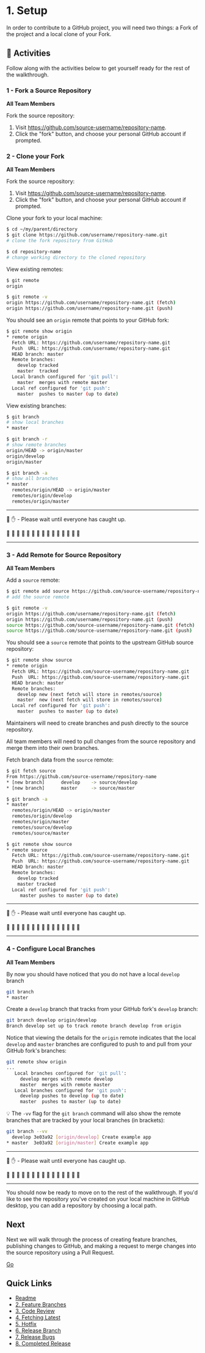 # 1. Setup

In order to contribute to a GitHub project, you will need two things: a Fork of the project and a local clone of your Fork.

## :running: Activities

Follow along with the activities below to get yourself ready for the rest of the walkthrough.


### 1 - Fork a Source Repository

__All Team Members__

Fork the source repository:
   1. Visit https://github.com/source-username/repository-name.
   2. Click the "fork" button, and choose your personal GitHub account if prompted.


### 2 - Clone your Fork

__All Team Members__

Fork the source repository:
   1. Visit https://github.com/source-username/repository-name.
   2. Click the "fork" button, and choose your personal GitHub account if prompted.

Clone your fork to your local machine:
```sh
$ cd ~/my/parent/directory
$ git clone https://github.com/username/repository-name.git
# clone the fork repository from GitHub

$ cd repository-name
# change working directory to the cloned repository
```

View existing remotes:
```sh
$ git remote
origin

$ git remote -v
origin https://github.com/username/repository-name.git (fetch)
origin https://github.com/username/repository-name.git (push)
```

You should see an `origin` remote that points to your GitHub fork:
```sh
$ git remote show origin
* remote origin
  Fetch URL: https://github.com/username/repository-name.git
  Push  URL: https://github.com/username/repository-name.git
  HEAD branch: master
  Remote branches:
    develop tracked
    master  tracked
  Local branch configured for 'git pull':
    master  merges with remote master
  Local ref configured for 'git push':
    master  pushes to master (up to date)
```

View existing branches:
```sh
$ git branch
# show local branches
* master

$ git branch -r
# show remote branches
origin/HEAD -> origin/master
origin/develop
origin/master

$ git branch -a
# show all branches
* master
  remotes/origin/HEAD -> origin/master
  remotes/origin/develop
  remotes/origin/master
```

---

:cop: :raised_hand: - Please wait until everyone has caught up.

:construction: :construction: :construction: :construction: :construction: :construction: :construction: :construction: :construction: :construction: :construction: :construction: :construction: :construction: :construction:

---

### 3 - Add Remote for Source Repository

__All Team Members__

Add a `source` remote:
```sh
$ git remote add source https://github.com/source-username/repository-name.git
# add the source remote

$ git remote -v
origin https://github.com/username/repository-name.git (fetch)
origin https://github.com/username/repository-name.git (push)
source https://github.com/source-username/repository-name.git (fetch)
source https://github.com/source-username/repository-name.git (push)
```

You should see a `source` remote that points to the upstream GitHub source repository:
```sh
$ git remote show source
* remote origin
  Fetch URL: https://github.com/source-username/repository-name.git
  Push  URL: https://github.com/source-username/repository-name.git
  HEAD branch: master
  Remote branches:
    develop new (next fetch will store in remotes/source)
    master  new (next fetch will store in remotes/source)
  Local ref configured for 'git push':
    master  pushes to master (up to date)
```

Maintainers will need to create branches and push directly to the source repository.

All team members will need to pull changes from the source repository and merge them into
their own branches.

Fetch branch data from the `source` remote:
```sh
$ git fetch source
From https://github.com/source-username/repository-name
* [new branch]      develop    -> source/develop
* [new branch]      master     -> source/master

$ git branch -a
* master
  remotes/origin/HEAD -> origin/master
  remotes/origin/develop
  remotes/origin/master
  remotes/source/develop
  remotes/source/master

$ git remote show source
* remote source
  Fetch URL: https://github.com/source-username/repository-name.git
  Push  URL: https://github.com/source-username/repository-name.git
  HEAD branch: master
  Remote branches:
    develop tracked
    master tracked
  Local ref configured for 'git push':
     master pushes to master (up to date)
```

---

:cop: :raised_hand: - Please wait until everyone has caught up.

:construction: :construction: :construction: :construction: :construction: :construction: :construction: :construction: :construction: :construction: :construction: :construction: :construction: :construction: :construction:

---

### 4 - Configure Local Branches

__All Team Members__

By now you should have noticed that you do not have a local `develop` branch
```sh
git branch
* master
```

Create a `develop` branch that tracks from your GitHub fork's `develop` branch:
```sh
git branch develop origin/develop
Branch develop set up to track remote branch develop from origin
```

Notice that viewing the details for the `origin` remote indicates that the local `develop` and `master` branches are configured to push to and pull from your GitHub fork's branches:
```sh
git remote show origin
...
   Local branches configured for 'git pull':
     develop merges with remote develop
     master  merges with remote master
   Local branches configured for 'git push':
     develop pushes to develop (up to date)
     master  pushes to master (up to date)
```

:bulb: The `-vv` flag for the `git branch` command will also show the remote branches that are tracked by your local branches (in brackets):
```sh
git branch --vv
  develop 3e03a92 [origin/develop] Create example app
* master  3e03a92 [origin/master] Create example app
```

---

:cop: :raised_hand: - Please wait until everyone has caught up.

:construction: :construction: :construction: :construction: :construction: :construction: :construction: :construction: :construction: :construction: :construction: :construction: :construction: :construction: :construction:

---

You should now be ready to move on to the rest of the walkthrough. If you'd like to see the repository you've created on your local machine in GitHub desktop, you can add a repository by choosing a local path.

## Next

Next we will walk through the process of creating feature branches, publishing changes to GitHub, and making a request to merge changes into the source repository using a Pull Request.

[Go](2-feature-branches.md)

## Quick Links

- [Readme](../readme.md)
- [2. Feature Branches](2-feature-branches.md)
- [3. Code Review](3-code-review.md)
- [4. Fetching Latest](4-fetching-latest.md)
- [5. Hotfix](5-hotfix.md)
- [6. Release Branch](6-release-branch.md)
- [7. Release Bugs](7-release-bugs.md)
- [8. Completed Release](8-completed-release.md)
